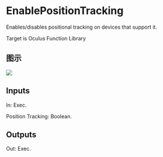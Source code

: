 # EnablePositionTracking

Enables/disables positional tracking on devices that support it.

Target is Oculus Function Library

## 图示

![]($-20221218-20145853.png)

## Inputs

In: Exec.

Position Tracking: Boolean.  

## Outputs

Out: Exec.

